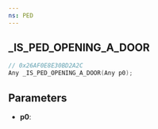```yaml
---
ns: PED
---
```

## _IS_PED_OPENING_A_DOOR

```c
// 0x26AF0E8E30BD2A2C
Any _IS_PED_OPENING_A_DOOR(Any p0);
```

## Parameters
* **p0**:
